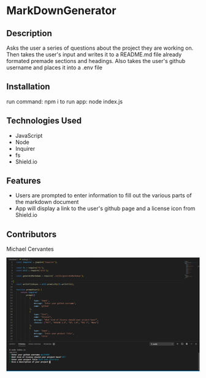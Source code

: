 # MarkDownGenerator

## Description 
  Asks the user a series of questions about the project they are working on. Then takes the user's input and writes it to a README.md file 
  already formated premade sections and headings. Also takes the user's github username and places it into a .env file
  
## Installation
run  command: npm i
to run app: node index.js
      
## Technologies Used

- JavaScript
- Node
- Inquirer
- fs
- Shield.io

## Features

- Users are prompted to enter information to fill out the various parts of the markdown document
- App will display a link to the user's github page and a license icon from Shield.io

## Contributors

Michael Cervantes

![Markdown Generator](/Unsolved/images/MarkDown.JPG)
      
